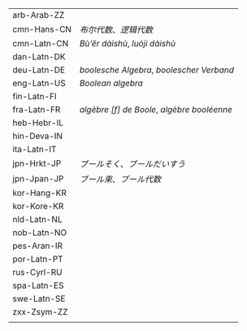 | | |
|-|-|
| arb-Arab-ZZ |  |
| cmn-Hans-CN | _布尔代数_、_逻辑代数_ |
| cmn-Latn-CN | _Bù’ěr dàishù_, _luóji dàishù_ |
| dan-Latn-DK |  |
| deu-Latn-DE | _boolesche Algebra_, _boolescher Verband_ |
| eng-Latn-US | _Boolean algebra_ |
| fin-Latn-FI |  |
| fra-Latn-FR | _algèbre [f] de Boole_, _algèbre booléenne_ |
| heb-Hebr-IL |  |
| hin-Deva-IN |  |
| ita-Latn-IT |  |
| jpn-Hrkt-JP | _ブールそく_、_ブールだいすう_ |
| jpn-Jpan-JP | _ブール束_、_ブール代数_ |
| kor-Hang-KR |  |
| kor-Kore-KR |  |
| nld-Latn-NL |  |
| nob-Latn-NO |  |
| pes-Aran-IR |  |
| por-Latn-PT |  |
| rus-Cyrl-RU |  |
| spa-Latn-ES |  |
| swe-Latn-SE |  |
| zxx-Zsym-ZZ |  |
|  |  |